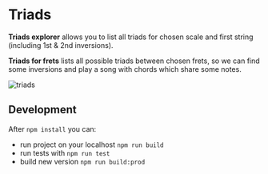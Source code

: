 # Triads

**Triads explorer** allows you to list all triads for chosen scale and first string (including 1st & 2nd inversions).

**Triads for frets** lists all possible triads between chosen frets, so we can find some inversions and play a song with chords which share some notes.

![triads](https://user-images.githubusercontent.com/768070/31956697-81157d3a-b8ec-11e7-9e34-2b227ef84750.png)

## Development

After `npm install` you can:

* run project on your localhost `npm run build`
* run tests with `npm run test`
* build new version `npm run build:prod`
